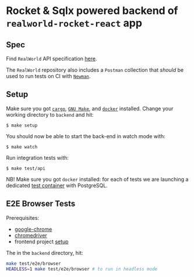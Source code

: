# Rocket & Sqlx powered backend of `realworld-rocket-react` app

## Spec

Find `RealWorld` API specification [here][1].

The `RealWorld` repository also includes a `Postman` collection that
_should_ be used to run tests on CI with [`Newman`][2].

## Setup

Make sure you got [`cargo`][4], [`GNU Make`][5], and [`docker`][6] installed.
Change your working directory to `backend` and hit:

```console
$ make setup
```

You should now be able to start the back-end in watch mode with:

```console
$ make watch
```

Run integration tests with:

```console
$ make test/api
```

NB! Make sure you got `docker` installed: for each of tests we are launching a
dedicated [test container][3] with PostgreSQL.

## E2E Browser Tests

Prerequisites:

- [google-chrome][7]
- [chromedriver][8]
- frontend project [setup](../frontend/README.md)

The in the `backend` directory, hit:

```sh
make test/e2e/browser
HEADLESS=1 make test/e2e/browser # to run in headless mode
```

<!-- -------------------------------- LINKS -------------------------------- -->

[1]: https://github.com/gothinkster/realworld/blob/09e8fa29ef0ee39fa5d1caecfa0b4e5f090bbe92/api/openapi.yml
[2]: https://learning.postman.com/docs/collections/using-newman-cli/command-line-integration-with-newman/
[3]: https://testcontainers.com/?language=rust
[4]: https://doc.rust-lang.org/cargo/getting-started/installation.html
[5]: https://www.gnu.org/software/make/
[6]: https://docs.docker.com/engine/install/
[7]: https://www.google.com/chrome/
[8]: https://googlechromelabs.github.io/chrome-for-testing/#stable
